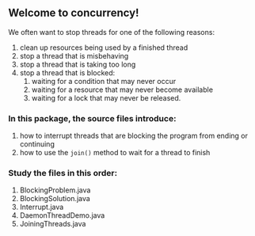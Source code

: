 ## Welcome to concurrency!

We often want to stop threads for one of the following reasons:

1. clean up resources being used by a finished thread
2. stop a thread that is misbehaving
3. stop a thread that is taking too long
4. stop a thread that is blocked:
    1. waiting for a condition that may never occur
    2. waiting for a resource that may never become available
    3. waiting for a lock that may never be released.

###  In this package, the source files introduce:

1. how to interrupt threads that are blocking the program from ending or continuing
2. how to use the `join()` method to wait for a thread to finish

###  Study the files in this order:

1. BlockingProblem.java
2. BlockingSolution.java
3. Interrupt.java
4. DaemonThreadDemo.java
5. JoiningThreads.java
